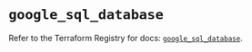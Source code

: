# `google_sql_database`

Refer to the Terraform Registry for docs: [`google_sql_database`](https://registry.terraform.io/providers/hashicorp/google-beta/6.14.1/docs/resources/google_sql_database).
